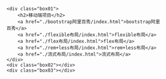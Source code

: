 <style>
        body {
            display: flex;
            box-sizing: border-box;
        }
        div[class^='box'] {
            flex: 1;
        }
    </style>
    <div class="box01">
        <h2>移动端项目</h2>
        <a href="./bootstrap阿里百秀/index.html">bootstrap阿里百秀</a>
        <a href="./flexible布局/index.html">flexible布局</a>
        <a href="./flex布局/index.html">flex布局</a>
        <a href="./rem+less布局/index.html">rem+less布局</a>
        <a href="./流式布局/index.html">流式布局</a>
    </div>
    <div class="box02"></div>
    <div class="box03"></div>
